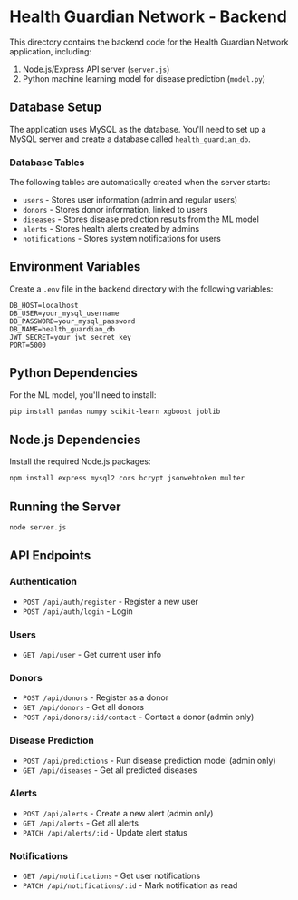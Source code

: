 
# Health Guardian Network - Backend

This directory contains the backend code for the Health Guardian Network application, including:

1. Node.js/Express API server (`server.js`)
2. Python machine learning model for disease prediction (`model.py`)

## Database Setup

The application uses MySQL as the database. You'll need to set up a MySQL server and create a database called `health_guardian_db`.

### Database Tables

The following tables are automatically created when the server starts:

- `users` - Stores user information (admin and regular users)
- `donors` - Stores donor information, linked to users
- `diseases` - Stores disease prediction results from the ML model
- `alerts` - Stores health alerts created by admins
- `notifications` - Stores system notifications for users

## Environment Variables

Create a `.env` file in the backend directory with the following variables:

```
DB_HOST=localhost
DB_USER=your_mysql_username
DB_PASSWORD=your_mysql_password
DB_NAME=health_guardian_db
JWT_SECRET=your_jwt_secret_key
PORT=5000
```

## Python Dependencies

For the ML model, you'll need to install:

```bash
pip install pandas numpy scikit-learn xgboost joblib
```

## Node.js Dependencies

Install the required Node.js packages:

```bash
npm install express mysql2 cors bcrypt jsonwebtoken multer
```

## Running the Server

```bash
node server.js
```

## API Endpoints

### Authentication
- `POST /api/auth/register` - Register a new user
- `POST /api/auth/login` - Login

### Users
- `GET /api/user` - Get current user info

### Donors
- `POST /api/donors` - Register as a donor
- `GET /api/donors` - Get all donors
- `POST /api/donors/:id/contact` - Contact a donor (admin only)

### Disease Prediction
- `POST /api/predictions` - Run disease prediction model (admin only)
- `GET /api/diseases` - Get all predicted diseases

### Alerts
- `POST /api/alerts` - Create a new alert (admin only)
- `GET /api/alerts` - Get all alerts
- `PATCH /api/alerts/:id` - Update alert status

### Notifications
- `GET /api/notifications` - Get user notifications
- `PATCH /api/notifications/:id` - Mark notification as read
